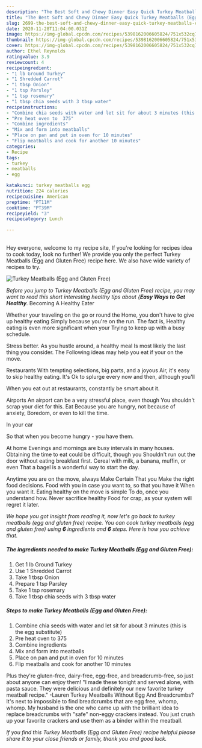 ```yaml
---
description: "The Best Soft and Chewy Dinner Easy Quick Turkey Meatballs (Egg and Gluten Free)"
title: "The Best Soft and Chewy Dinner Easy Quick Turkey Meatballs (Egg and Gluten Free)"
slug: 2699-the-best-soft-and-chewy-dinner-easy-quick-turkey-meatballs-egg-and-gluten-free
date: 2020-11-28T11:04:00.031Z
image: https://img-global.cpcdn.com/recipes/5398162006605824/751x532cq70/turkey-meatballs-egg-and-gluten-free-recipe-main-photo.jpg
thumbnail: https://img-global.cpcdn.com/recipes/5398162006605824/751x532cq70/turkey-meatballs-egg-and-gluten-free-recipe-main-photo.jpg
cover: https://img-global.cpcdn.com/recipes/5398162006605824/751x532cq70/turkey-meatballs-egg-and-gluten-free-recipe-main-photo.jpg
author: Ethel Reynolds
ratingvalue: 3.9
reviewcount: 4
recipeingredient:
- "1 lb Ground Turkey"
- "1 Shredded Carrot"
- "1 tbsp Onion"
- "1 tsp Parsley"
- "1 tsp rosemary"
- "1 tbsp chia seeds with 3 tbsp water"
recipeinstructions:
- "Combine chia seeds with water and let sit for about 3 minutes (this is the egg substitute)"
- "Pre heat oven to  375"
- "Combine ingredients"
- "Mix and form into meatballs"
- "Place on pan and put in oven for 10 minutes"
- "Flip meatballs and cook for another 10 minutes"
categories:
- Recipe
tags:
- turkey
- meatballs
- egg

katakunci: turkey meatballs egg 
nutrition: 224 calories
recipecuisine: American
preptime: "PT11M"
cooktime: "PT39M"
recipeyield: "3"
recipecategory: Lunch

---
```

<br>
Hey everyone, welcome to my recipe site, If you're looking for recipes idea to cook today, look no further! We provide you only the perfect Turkey Meatballs (Egg and Gluten Free) recipe here. We also have wide variety of recipes to try.
<br>


![Turkey Meatballs (Egg and Gluten Free)](https://img-global.cpcdn.com/recipes/5398162006605824/751x532cq70/turkey-meatballs-egg-and-gluten-free-recipe-main-photo.jpg)

<i>Before you jump to Turkey Meatballs (Egg and Gluten Free) recipe, you may want to read this short interesting healthy tips about {<strong>Easy Ways to Get Healthy</strong>.</i>
Becoming A Healthy Eater

Whether your traveling on the go or round the
Home, you don't have to give up healthy eating
Simply because you're on the run. The fact is,
Healthy eating is even more significant when your
Trying to keep up with a busy schedule.


Stress better. As you hustle around, a healthy meal
Is most likely the last thing you consider. The
Following ideas may help you eat if your on the move.

Restaurants
With tempting selections, big parts, and a joyous 
Air, it's easy to skip healthy eating. It's
Ok to splurge every now and then, although you'll

When you eat out at restaurants, constantly be smart
about it.

Airports
An airport can be a very stressful place, even though 
You shouldn't scrap your diet for this. Eat
Because you are hungry, not because of anxiety,
Boredom, or even to kill the time.

In your car

So that when you become hungry - you have them.

At home
Evenings and mornings are busy intervals in many houses.
Obtaining the time to eat could be difficult, though you
Shouldn't run out the door without eating breakfast
first. Cereal with milk, a banana, muffin, or even
That a bagel is a wonderful way to start the day.

Anytime you are on the move, always Make Certain That you
Make the right food decisions. 
Food with you in case you want to, so that you have it
When you want it. Eating healthy on the move is simple 
To do, once you understand how. Never sacrifice healthy
Food for crap, as your system will regret it later.


<i>We hope you got insight from reading it, now let's go back to turkey meatballs (egg and gluten free) recipe. You can cook turkey meatballs (egg and gluten free) using <strong>6</strong> ingredients and <strong>6</strong> steps. Here is how you achieve that.
</i>

##### The ingredients needed to make Turkey Meatballs (Egg and Gluten Free):

1. Get 1 lb Ground Turkey
1. Use 1 Shredded Carrot
1. Take 1 tbsp Onion
1. Prepare 1 tsp Parsley
1. Take 1 tsp rosemary
1. Take 1 tbsp chia seeds with 3 tbsp water


##### Steps to make Turkey Meatballs (Egg and Gluten Free):

1. Combine chia seeds with water and let sit for about 3 minutes (this is the egg substitute)
1. Pre heat oven to  375
1. Combine ingredients
1. Mix and form into meatballs
1. Place on pan and put in oven for 10 minutes
1. Flip meatballs and cook for another 10 minutes


Plus they&#39;re gluten-free, dairy-free, egg-free, and breadcrumb-free, so just about anyone can enjoy them! &#34;I made these tonight and served alone, with pasta sauce. They were delicious and definitely our new favorite turkey meatball recipe.&#34; -Lauren Turkey Meatballs Without Egg And Breadcrumbs? It&#39;s next to impossible to find breadcrumbs that are egg free, whomp, whomp. My husband is the one who came up with the brilliant idea to replace breadcrumbs with &#34;safe&#34; non-eggy crackers instead. You just crush up your favorite crackers and use them as a binder within the meatball. 

<i>If you find this Turkey Meatballs (Egg and Gluten Free) recipe helpful please share it to your close friends or family, thank you and good luck.</i>
